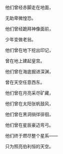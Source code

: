 

他们曾经赤脚走在地面，

无助卑微惶恐。

他们曾经跪拜神像面前，

少年变做老翁。

他们曾在地下挖出印记，

曾在地上建起皇宫。

他们曾在海底掘进深渊，

曾在天空任意西东。

他们曾在月亮采尽矿藏，

他们曾在太阳张帆鼓风，

他们曾在黑洞徜徉徘徊，

他们曾在星辰豪迈弯弓。

他们终于燃尽整个星系——

只为照亮伯利恒的天空。
